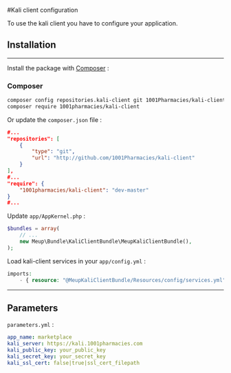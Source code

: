 #Kali client configuration

To use the kali client you have to configure your application.

## Installation

---

Install the package with [Composer](http://getcomposer.org/) :

### Composer

```bash
composer config repositories.kali-client git 1001Pharmacies/kali-client
composer require 1001pharmacies/kali-client
```

Or update the `composer.json` file :

```json
#...
"repositories": [
    {
        "type": "git",
        "url": "http://github.com/1001Pharmacies/kali-client"
    }
],
#...
"require": {
    "1001pharmacies/kali-client": "dev-master"
}
#...
```

Update `app/AppKernel.php` :
        
```php
$bundles = array(
    // ...
    new Meup\Bundle\KaliClientBundle\MeupKaliClientBundle(),
);
```

Load kali-client services in your `app/config.yml` :
        
```php
imports:
    - { resource: "@MeupKaliClientBundle/Resources/config/services.yml" }
```

---

## Parameters

`parameters.yml` :

```yml
app_name: marketplace
kali_server: https://kali.1001pharmacies.com
kali_public_key: your_public_key
kali_secret_key: your_secret_key
kali_ssl_cert: false|true|ssl_cert_filepath
```